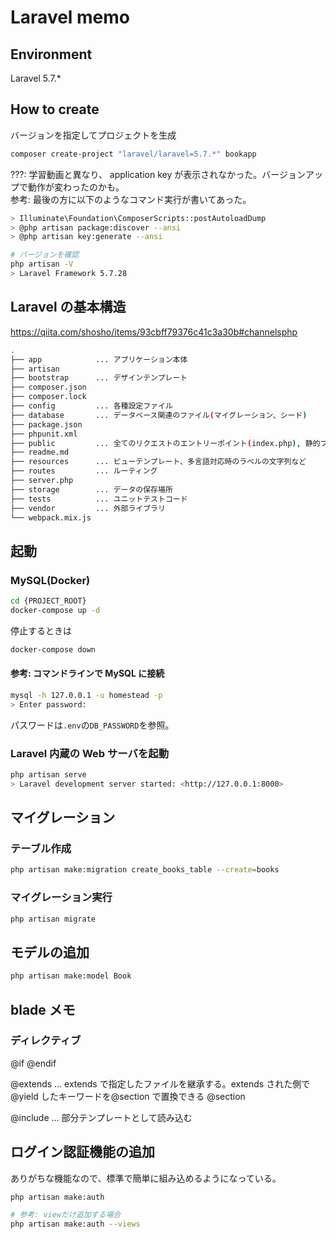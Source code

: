# Laravel memo

## Environment

Laravel 5.7.\*

## How to create

バージョンを指定してプロジェクトを生成

```sh
composer create-project "laravel/laravel=5.7.*" bookapp
```

???: 学習動画と異なり、 application key が表示されなかった。バージョンアップで動作が変わったのかも。  
参考: 最後の方に以下のようなコマンド実行が書いてあった。

```sh
> Illuminate\Foundation\ComposerScripts::postAutoloadDump
> @php artisan package:discover --ansi
> @php artisan key:generate --ansi
```

```sh
# バージョンを確認
php artisan -V
> Laravel Framework 5.7.28
```

## Laravel の基本構造

https://qiita.com/shosho/items/93cbff79376c41c3a30b#channelsphp

```sh
.
├── app            ... アプリケーション本体
├── artisan
├── bootstrap      ... デザインテンプレート
├── composer.json
├── composer.lock
├── config         ... 各種設定ファイル
├── database       ... データベース関連のファイル(マイグレーション、シード)
├── package.json
├── phpunit.xml
├── public         ... 全てのリクエストのエントリーポイント(index.php), 静的ファイル(css, js, 画像, faviconなど), レイアウトファイル
├── readme.md
├── resources      ... ビューテンプレート、多言語対応時のラベルの文字列など
├── routes         ... ルーティング
├── server.php
├── storage        ... データの保存場所
├── tests          ... ユニットテストコード
├── vendor         ... 外部ライブラリ
└── webpack.mix.js
```

## 起動

### MySQL(Docker)

```sh
cd {PROJECT_ROOT}
docker-compose up -d
```

停止するときは

```sh
docker-compose down
```

#### 参考: コマンドラインで MySQL に接続

```sh
mysql -h 127.0.0.1 -u homestead -p
> Enter password:
```

パスワードは`.env`の`DB_PASSWORD`を参照。

### Laravel 内蔵の Web サーバを起動

```sh
php artisan serve
> Laravel development server started: <http://127.0.0.1:8000>
```

## マイグレーション

### テーブル作成

```sh
php artisan make:migration create_books_table --create=books
```

### マイグレーション実行

```sh
php artisan migrate
```

## モデルの追加

```sh
php artisan make:model Book
```

## blade メモ

### ディレクティブ

@if
@endif

@extends ... extends で指定したファイルを継承する。extends された側で@yield したキーワードを@section で置換できる
@section

@include ... 部分テンプレートとして読み込む

## ログイン認証機能の追加

ありがちな機能なので、標準で簡単に組み込めるようになっている。

```sh
php artisan make:auth

# 参考: viewだけ追加する場合
php artisan make:auth --views
```
